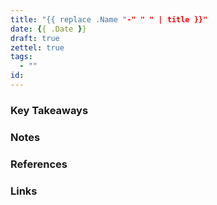 ```yaml
---
title: "{{ replace .Name "-" " " | title }}"
date: {{ .Date }}
draft: true
zettel: true
tags:
  - ""
id: 
---
```

### Key Takeaways


### Notes


### References


### Links
